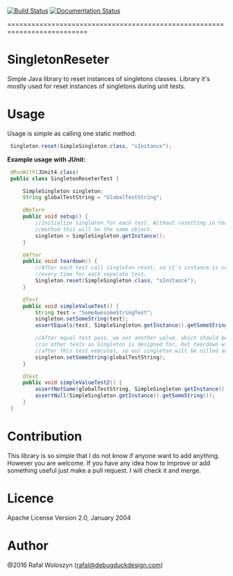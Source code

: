 [![Build Status](https://travis-ci.org/rwoloszyn/SingletonReseter.svg?branch=master)](https://travis-ci.org/rwoloszyn/SingletonReseter)
[![Documentation Status](https://readthedocs.org/projects/singletonreseter/badge/?version=latest)](http://singletonreseter.readthedocs.io/en/latest/?badge=latest)

==========================================================================

# SingletonReseter
Simple Java library to reset instances of singletons classes.
Library it's mostly used for reset instances of singletons during unit tests.


# Usage
 Usage is simple as calling one static method:

```java
 Singleton.reset(SimpleSingleton.class, "sInstance");
```


 **Example usage with JUnit:**

```java
 @RunWith(JUnit4.class)
 public class SingletonReseterTest {

     SimpleSingleton singleton;
     String globalTestString = "GlobalTestString";

     @Before
     public void setup() {
         //Initialize singleton for each test. Without resetting in teardown
         //method this will be the same object.
         singleton = SimpleSingleton.getInstance();
     }

     @After
     public void teardown() {
         //After each test call singleton reset, so it's instance is created
         //every time for each separate test.
         Singleton.reset(SimpleSingleton.class, "sInstance");
     }

     @Test
     public void simpleValueTest() {
         String test = "SomeAwesomeStringTest";
         singleton.setSomeString(test);
         assertEquals(test, SimpleSingleton.getInstance().getSomeString());

         //After equal test pass, we set another value, which should be the same
         //in other tests as Singleton is designed for, but teardown will be called
         //after this test executes, so our singleton will be nilled and created again.
         singleton.setSomeString(globalTestString);
     }

     @Test
     public void simpleValueTest2() {
         assertNotSame(globalTestString, SimpleSingleton.getInstance().getSomeString());
         assertNull(SimpleSingleton.getInstance().getSomeString());
     }
 }
```

# Contribution

This library is so simple that I do not know if anyone want to add anything. However you are welcome.
If you have any idea how to improve or add something useful just make a pull request.
I will check it and merge.

# Licence

Apache License Version 2.0, January 2004

# Author
@2016 Rafal Woloszyn (rafal@debugduckdesign.com)
